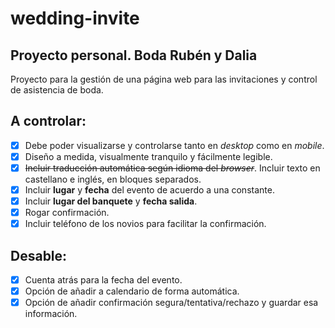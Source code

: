 # wedding-invite
## Proyecto personal. **Boda Rubén y Dalia**
Proyecto para la gestión de una página web para las invitaciones y control de asistencia de boda.

## A controlar:
- [x] Debe poder visualizarse y controlarse tanto en *desktop* como en *mobile*.
- [x] Diseño a medida, visualmente tranquilo y fácilmente legible.
- [x] ~~Incluir traducción automática según idioma del *browser*~~. Incluir texto en castellano e inglés, en bloques separados.
- [x] Incluir **lugar** y **fecha** del evento de acuerdo a una constante.
- [x] Incluir **lugar del banquete** y **fecha salida**.
- [x] Rogar confirmación.
- [x] Incluir teléfono de los novios para facilitar la confirmación.

## Desable:
- [X] Cuenta atrás para la fecha del evento.
- [x] Opción de añadir a calendario de forma automática.
- [x] Opción de añadir confirmación segura/tentativa/rechazo y guardar esa información.